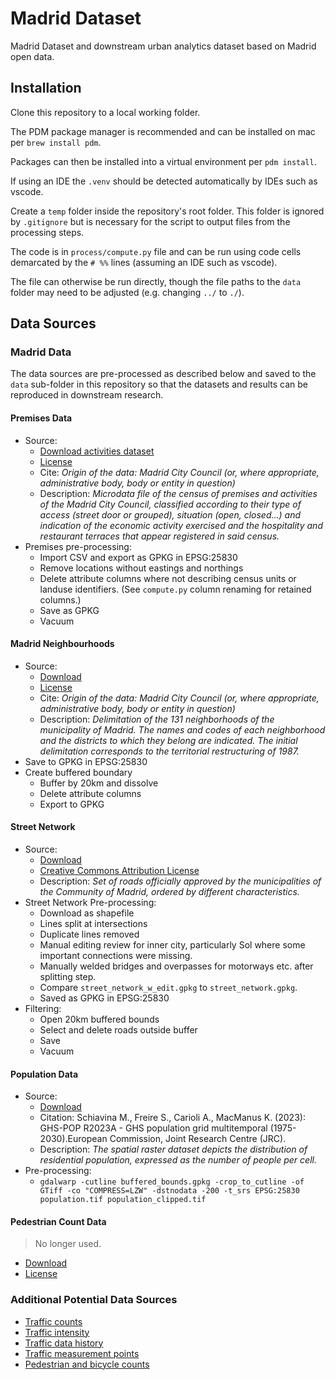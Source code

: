 # Madrid Dataset

Madrid Dataset and downstream urban analytics dataset based on Madrid open data.

## Installation

Clone this repository to a local working folder.

The PDM package manager is recommended and can be installed on mac per `brew install pdm`.

Packages can then be installed into a virtual environment per `pdm install`.

If using an IDE the `.venv` should be detected automatically by IDEs such as vscode.

Create a `temp` folder inside the repository's root folder. This folder is ignored by `.gitignore` but is necessary for the script to output files from the processing steps.

The code is in `process/compute.py` file and can be run using code cells demarcated by the `# %%` lines (assuming an IDE such as vscode).

The file can otherwise be run directly, though the file paths to the `data` folder may need to be adjusted (e.g. changing `../` to `./`).

## Data Sources

### Madrid Data

The data sources are pre-processed as described below and saved to the `data` sub-folder in this repository so that the datasets and results can be reproduced in downstream research.

#### Premises Data

- Source:
  - [Download activities dataset](https://datos.madrid.es/portal/site/egob/menuitem.c05c1f754a33a9fbe4b2e4b284f1a5a0/?vgnextoid=66665cde99be2410VgnVCM1000000b205a0aRCRD&vgnextchannel=374512b9ace9f310VgnVCM100000171f5a0aRCRD&vgnextfmt=default)
  - [License](https://datos.madrid.es/egob/catalogo/aviso-legal)
  - Cite: _Origin of the data: Madrid City Council (or, where appropriate, administrative body, body or entity in question)_
  - Description: _Microdata file of the census of premises and activities of the Madrid City Council, classified according to their type of access (street door or grouped), situation (open, closed...) and indication of the economic activity exercised and the hospitality and restaurant terraces that appear registered in said census._
- Premises pre-processing:
  - Import CSV and export as GPKG in EPSG:25830
  - Remove locations without eastings and northings
  - Delete attribute columns where not describing census units or landuse identifiers. (See `compute.py` column renaming for retained columns.)
  - Save as GPKG
  - Vacuum

#### Madrid Neighbourhoods

- Source:
  - [Download](https://datos.madrid.es/portal/site/egob/menuitem.c05c1f754a33a9fbe4b2e4b284f1a5a0/?vgnextoid=760e5eb0d73a7710VgnVCM2000001f4a900aRCRD&vgnextchannel=374512b9ace9f310VgnVCM100000171f5a0aRCRD&vgnextfmt=default)
  - [License](https://datos.madrid.es/egob/catalogo/aviso-legal)
  - Cite: _Origin of the data: Madrid City Council (or, where appropriate, administrative body, body or entity in question)_
  - Description: _Delimitation of the 131 neighborhoods of the municipality of Madrid. The names and codes of each neighborhood and the districts to which they belong are indicated. The initial delimitation corresponds to the territorial restructuring of 1987._
- Save to GPKG in EPSG:25830
- Create buffered boundary
  - Buffer by 20km and dissolve
  - Delete attribute columns
  - Export to GPKG

#### Street Network

- Source:
  - [Download](https://datos.comunidad.madrid/catalogo/dataset/spacm_callescm)
  - [Creative Commons Attribution License](https://creativecommons.org/licenses/by/4.0/legalcode.es)
  - Description: _Set of roads officially approved by the municipalities of the Community of Madrid, ordered by different characteristics._
- Street Network Pre-processing:
  - Download as shapefile
  - Lines split at intersections
  - Duplicate lines removed
  - Manual editing review for inner city, particularly Sol where some important connections were missing.
  - Manually welded bridges and overpasses for motorways etc. after splitting step.
  - Compare `street_network_w_edit.gpkg` to `street_network.gpkg`.
  - Saved as GPKG in EPSG:25830
- Filtering:
  - Open 20km buffered bounds
  - Select and delete roads outside buffer
  - Save
  - Vacuum

#### Population Data

- Source:
  - [Download](https://ghsl.jrc.ec.europa.eu/download.php?ds=pop)
  - Citation: Schiavina M., Freire S., Carioli A., MacManus K. (2023): GHS-POP R2023A - GHS population grid multitemporal (1975-2030).European Commission, Joint Research Centre (JRC).
  - Description: _The spatial raster dataset depicts the distribution of residential population, expressed as the number of people per cell._
- Pre-processing:
  - `gdalwarp -cutline buffered_bounds.gpkg -crop_to_cutline -of GTiff -co "COMPRESS=LZW" -dstnodata -200 -t_srs EPSG:25830 population.tif population_clipped.tif`

#### Pedestrian Count Data

> No longer used.

- [Download](https://datos.madrid.es/portal/site/egob/menuitem.c05c1f754a33a9fbe4b2e4b284f1a5a0/?vgnextoid=695cd64d6f9b9610VgnVCM1000001d4a900aRCRD&vgnextchannel=374512b9ace9f310VgnVCM100000171f5a0aRCRD&vgnextfmt=default)
- [License](https://datos.madrid.es/egob/catalogo/aviso-legal)

### Additional Potential Data Sources

- [Traffic counts](https://datos.madrid.es/sites/v/index.jsp?vgnextoid=fabbf3e1de124610VgnVCM2000001f4a900aRCRD&vgnextchannel=374512b9ace9f310VgnVCM100000171f5a0aRCRD)
- [Traffic intensity](https://datos.madrid.es/portal/site/egob/menuitem.c05c1f754a33a9fbe4b2e4b284f1a5a0/?vgnextoid=23d57fa19bfa7410VgnVCM2000000c205a0aRCRD&vgnextchannel=374512b9ace9f310VgnVCM100000171f5a0aRCRD)
- [Traffic data history](https://datos.madrid.es/portal/site/egob/menuitem.c05c1f754a33a9fbe4b2e4b284f1a5a0/?vgnextoid=33cb30c367e78410VgnVCM1000000b205a0aRCRD&vgnextchannel=374512b9ace9f310VgnVCM100000171f5a0aRCRD&vgnextfmt=default)
- [Traffic measurement points](https://datos.madrid.es/sites/v/index.jsp?vgnextoid=ee941ce6ba6d3410VgnVCM1000000b205a0aRCRD&vgnextchannel=374512b9ace9f310VgnVCM100000171f5a0aRCRD)
- [Pedestrian and bicycle counts](https://datos.madrid.es/sites/v/index.jsp?vgnextoid=d7d67271481e1610VgnVCM1000001d4a900aRCRD&vgnextchannel=374512b9ace9f310VgnVCM100000171f5a0aRCRD)
